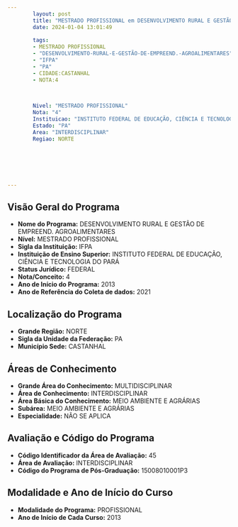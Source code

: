 ```yaml
---
        layout: post
        title: "MESTRADO PROFISSIONAL em DESENVOLVIMENTO RURAL E GESTÃO DE EMPREEND. AGROALIMENTARES na IFPA  "
        date: 2024-01-04 13:01:49
     
        tags:
        - MESTRADO PROFISSIONAL
        - "DESENVOLVIMENTO-RURAL-E-GESTÃO-DE-EMPREEND.-AGROALIMENTARES"
        - "IFPA"
        - "PA"
        - CIDADE:CASTANHAL
        - NOTA:4
        
       

        Nivel: "MESTRADO PROFISSIONAL"
        Nota: "4"
        Instituicao: "INSTITUTO FEDERAL DE EDUCAÇÃO, CIÊNCIA E TECNOLOGIA DO PARÁ"
        Estado: "PA"
        Area: "INTERDISCIPLINAR"
        Regiao: NORTE
        
        
        
        
        
        
---
```

## Visão Geral do Programa
- **Nome do Programa:** DESENVOLVIMENTO RURAL E GESTÃO DE EMPREEND. AGROALIMENTARES
- **Nível:** MESTRADO PROFISSIONAL
- **Sigla da Instituição:** IFPA
- **Instituição de Ensino Superior:** INSTITUTO FEDERAL DE EDUCAÇÃO, CIÊNCIA E TECNOLOGIA DO PARÁ
- **Status Jurídico:** FEDERAL
- **Nota/Conceito:** 4
- **Ano de Início do Programa:** 2013
- **Ano de Referência do Coleta de dados:** 2021

## Localização do Programa
- **Grande Região:** NORTE
- **Sigla da Unidade da Federação:** PA
- **Município Sede:** CASTANHAL

## Áreas de Conhecimento
- **Grande Área do Conhecimento:** MULTIDISCIPLINAR
- **Área de Conhecimento:** INTERDISCIPLINAR
- **Área Básica do Conhecimento:** MEIO AMBIENTE E AGRÁRIAS
- **Subárea:** MEIO AMBIENTE E AGRÁRIAS
- **Especialidade:** NÃO SE APLICA

## Avaliação e Código do Programa
- **Código Identificador da Área de Avaliação:** 45
- **Área de Avaliação:** INTERDISCIPLINAR
- **Código do Programa de Pós-Graduação:** 15008010001P3


## Modalidade e Ano de Início do Curso
- **Modalidade do Programa:** PROFISSIONAL
- **Ano de Início de Cada Curso:** 2013
